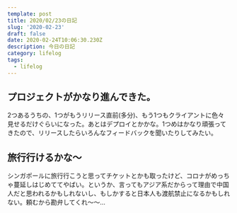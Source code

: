 ```yaml
---
template: post
title: 2020/02/23の日記
slug: '2020-02-23'
draft: false
date: 2020-02-24T10:06:30.230Z
description: 今日の日記
category: lifelog
tags:
  - lifelog
---
```

## プロジェクトがかなり進んできた。
2つあるうちの、1つがもうリリース直前(多分)、もう1つもクライアントに色々見せるだけぐらいになった。あとはデプロイとかかな。1つめはかなり頑張ってきたので、リリースしたらいろんなフィードバックを聞いたりしてみたい。

## 旅行行けるかな～
シンガポールに旅行行こうと思ってチケットとかも取ったけど、コロナがめっちゃ蔓延しはじめててやばい。というか、言ってもアジア系だからって理由で中国人だと思われるかもしれないし、もしかすると日本人も渡航禁止になるかもしれない。頼むから勘弁してくれ～～...
